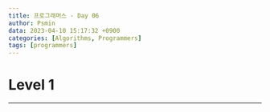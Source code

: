 ```yaml
---
title: 프로그래머스 - Day 06
author: Psmin
data: 2023-04-10 15:17:32 +0900
categories: [Algorithms, Programmers]
tags: [programmers]
---
```


# Level 1

---

##
